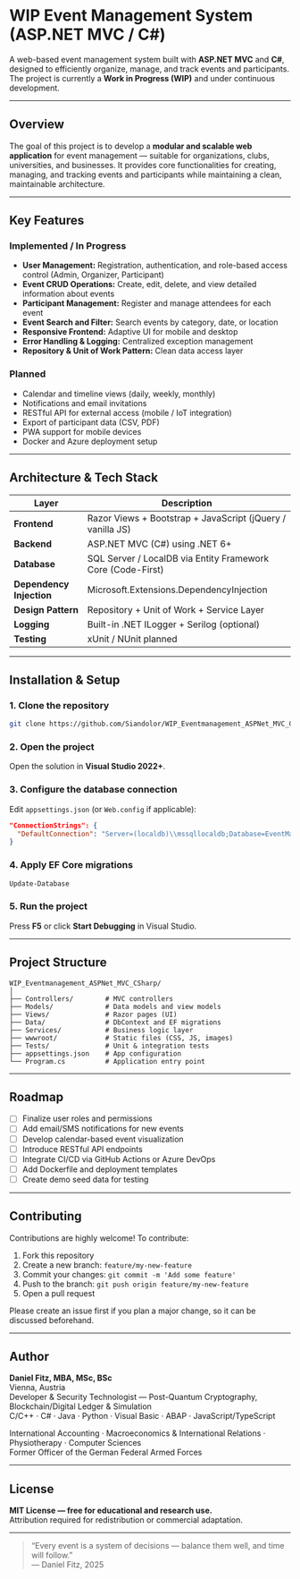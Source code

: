 # WIP Event Management System (ASP.NET MVC / C#)

A web-based event management system built with **ASP.NET MVC** and **C#**, designed to efficiently organize, manage, and track events and participants. The project is currently a **Work in Progress (WIP)** and under continuous development.

---

## Overview

The goal of this project is to develop a **modular and scalable web application** for event management — suitable for organizations, clubs, universities, and businesses. It provides core functionalities for creating, managing, and tracking events and participants while maintaining a clean, maintainable architecture.

---

## Key Features

### Implemented / In Progress
- **User Management:** Registration, authentication, and role-based access control (Admin, Organizer, Participant)
- **Event CRUD Operations:** Create, edit, delete, and view detailed information about events
- **Participant Management:** Register and manage attendees for each event
- **Event Search and Filter:** Search events by category, date, or location
- **Responsive Frontend:** Adaptive UI for mobile and desktop
- **Error Handling & Logging:** Centralized exception management
- **Repository & Unit of Work Pattern:** Clean data access layer

### Planned
- Calendar and timeline views (daily, weekly, monthly)
- Notifications and email invitations
- RESTful API for external access (mobile / IoT integration)
- Export of participant data (CSV, PDF)
- PWA support for mobile devices
- Docker and Azure deployment setup

---

## Architecture & Tech Stack

| Layer | Description |
|-------|--------------|
| **Frontend** | Razor Views + Bootstrap + JavaScript (jQuery / vanilla JS) |
| **Backend** | ASP.NET MVC (C#) using .NET 6+ |
| **Database** | SQL Server / LocalDB via Entity Framework Core (Code-First) |
| **Dependency Injection** | Microsoft.Extensions.DependencyInjection |
| **Design Pattern** | Repository + Unit of Work + Service Layer |
| **Logging** | Built-in .NET ILogger + Serilog (optional) |
| **Testing** | xUnit / NUnit planned |

---

## Installation & Setup

### 1. Clone the repository
```bash
git clone https://github.com/Siandolor/WIP_Eventmanagement_ASPNet_MVC_CSharp.git
```

### 2. Open the project
Open the solution in **Visual Studio 2022+**.

### 3. Configure the database connection
Edit `appsettings.json` (or `Web.config` if applicable):
```json
"ConnectionStrings": {
  "DefaultConnection": "Server=(localdb)\\mssqllocaldb;Database=EventManagementDB;Trusted_Connection=True;MultipleActiveResultSets=true"
}
```

### 4. Apply EF Core migrations
```bash
Update-Database
```

### 5. Run the project
Press **F5** or click **Start Debugging** in Visual Studio.

---

## Project Structure
```
WIP_Eventmanagement_ASPNet_MVC_CSharp/
│
├── Controllers/        # MVC controllers
├── Models/             # Data models and view models
├── Views/              # Razor pages (UI)
├── Data/               # DbContext and EF migrations
├── Services/           # Business logic layer
├── wwwroot/            # Static files (CSS, JS, images)
├── Tests/              # Unit & integration tests
├── appsettings.json    # App configuration
└── Program.cs          # Application entry point
```

---

## Roadmap
- [ ] Finalize user roles and permissions
- [ ] Add email/SMS notifications for new events
- [ ] Develop calendar-based event visualization
- [ ] Introduce RESTful API endpoints
- [ ] Integrate CI/CD via GitHub Actions or Azure DevOps
- [ ] Add Dockerfile and deployment templates
- [ ] Create demo seed data for testing

---

## Contributing

Contributions are highly welcome! To contribute:
1. Fork this repository
2. Create a new branch: `feature/my-new-feature`
3. Commit your changes: `git commit -m 'Add some feature'`
4. Push to the branch: `git push origin feature/my-new-feature`
5. Open a pull request

Please create an issue first if you plan a major change, so it can be discussed beforehand.

---

## Author
**Daniel Fitz, MBA, MSc, BSc**  
Vienna, Austria  
Developer & Security Technologist — Post-Quantum Cryptography, Blockchain/Digital Ledger & Simulation  
C/C++ · C# · Java · Python · Visual Basic · ABAP · JavaScript/TypeScript  

International Accounting · Macroeconomics & International Relations · Physiotherapy · Computer Sciences  
Former Officer of the German Federal Armed Forces

---

## License
**MIT License — free for educational and research use.**  
Attribution required for redistribution or commercial adaptation.

---

> “Every event is a system of decisions — balance them well, and time will follow.”  
> — Daniel Fitz, 2025
